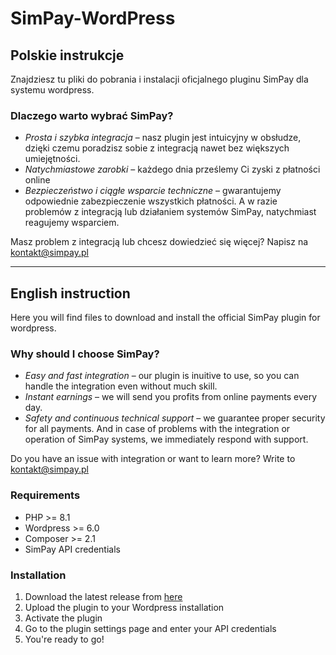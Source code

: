 # SimPay-WordPress

## Polskie instrukcje

Znajdziesz tu pliki do pobrania i instalacji oficjalnego pluginu SimPay dla systemu wordpress.

### Dlaczego warto wybrać SimPay?

* *Prosta i szybka integracja* – nasz plugin jest intuicyjny w obsłudze, dzięki czemu poradzisz sobie z integracją nawet bez większych umiejętności.
* *Natychmiastowe zarobki* – każdego dnia prześlemy Ci zyski z płatności online
* *Bezpieczeństwo i ciągłe wsparcie techniczne* – gwarantujemy odpowiednie zabezpieczenie wszystkich płatności. A w razie problemów z integracją lub działaniem systemów SimPay, natychmiast reagujemy wsparciem.

Masz problem z integracją lub chcesz dowiedzieć się więcej? Napisz na <kontakt@simpay.pl>

---

## English instruction

Here you will find files to download and install the official SimPay plugin for wordpress.

### Why should I choose SimPay?

* *Easy and fast integration* – our plugin is inuitive to use, so you can handle the integration even without much skill.
* *Instant earnings* – we will send you profits from online payments every day.
* *Safety and continuous technical support* – we guarantee proper security for all payments. And in case of problems with the integration or operation of SimPay systems, we immediately respond with support.

Do you have an issue with integration or want to learn more? Write to <kontakt@simpay.pl>

### Requirements

* PHP >= 8.1
* Wordpress >= 6.0
* Composer >= 2.1
* SimPay API credentials

### Installation

1. Download the latest release from [here](#)
2. Upload the plugin to your Wordpress installation
3. Activate the plugin
4. Go to the plugin settings page and enter your API credentials
5. You're ready to go!
